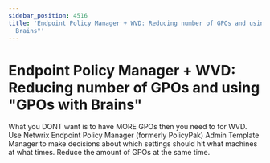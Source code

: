 ```yaml
---
sidebar_position: 4516
title: 'Endpoint Policy Manager + WVD: Reducing number of GPOs and using "GPOs with
  Brains"'
---
```


# Endpoint Policy Manager + WVD: Reducing number of GPOs and using "GPOs with Brains"

What you DONT want is to have MORE GPOs then you need to for WVD. Use Netwrix Endpoint Policy Manager (formerly PolicyPak) Admin Template Manager to make decisions about which settings should hit what machines at what times. Reduce the amount of GPOs at the same time.